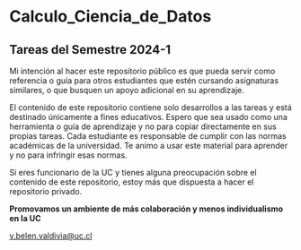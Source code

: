 # Calculo_Ciencia_de_Datos
## Tareas del Semestre 2024-1

Mi intención al hacer este repositorio público es que pueda servir como referencia o guía para otros estudiantes que estén cursando asignaturas similares, o que busquen un apoyo adicional en su aprendizaje.

El contenido de este repositorio contiene solo desarrollos a las tareas y está destinado únicamente a fines educativos. Espero que sea usado como una herramienta o guía de aprendizaje y no para copiar directamente en sus propias tareas. Cada estudiante es responsable de cumplir con las normas académicas de la universidad. Te animo a usar este material para aprender y no para infringir esas normas.

Si eres funcionario de la UC y tienes alguna preocupación sobre el contenido de este repositorio, estoy más que dispuesta a hacer el repositorio privado.

**Promovamos un ambiente de más colaboración y menos individualismo en la UC**

v.belen.valdivia@uc.cl
